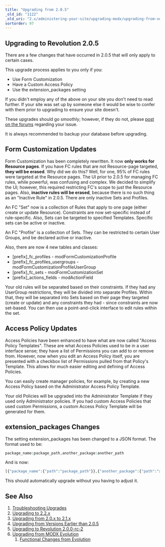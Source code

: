```yaml
---
title: "Upgrading from 2.0.5"
_old_id: "1122"
_old_uri: "2.x/administering-your-site/upgrading-modx/upgrading-from-versions-earlier-than-2.0.5"
sortorder: 97
---
```


## Upgrading to Revolution 2.0.5

There are a few changes that have occurred in 2.0.5 that will only apply to certain cases.

This upgrade process applies to you only if you:

- Use Form Customization
- Have a Custom Access Policy
- Use the extension\_packages setting

If you didn't employ any of the above on your site you don't need to read further. If your site was set up by someone else it would be wise to confer with them prior to upgrading to ensure your site doesn't.

These upgrades should go smoothly; however, if they do not, please [post on the forums](https://community.modx.com/) regarding your issue.

It is always recommended to backup your database before upgrading.

## Form Customization Updates

Form Customization has been completely rewritten. It now **only works for Resource pages**. If you have FC rules that are not Resource-page targeted, **they will be erased**. Why did we do this? Well, for one, 95% of FC rules were targeted at the Resource pages. The UI prior to 2.0.5 for managing FC rules, while powerful, was confusing and complex. We decided to simplify the UI; however, this required restricting FC's scope to just the Resource pages. Also, **inactive rules will be erased**, because there is no such thing as an "Inactive Rule" in 2.0.5. There are only inactive Sets and Profiles.

An FC "Set" now is a collection of Rules that apply to one page (either create or update Resource). Constraints are now set-specific instead of rule-specific. Also, Sets can be targeted to specified Templates. Specific sets can be active or inactive.

An FC "Profile" is a collection of Sets. They can be restricted to certain User Groups, and be declared active or inactive.

Also, there are now 4 new tables and classes:

- \[prefix\]\_fc\_profiles - modFormCustomizationProfile
- \[prefix\]\_fc\_profiles\_usergroups - modFormCustomizationProfileUserGroup
- \[prefix\]\_fc\_sets - modFormCustomizationSet
- \[prefix\]\_actions\_fields - modActionField

Your old rules will be separated based on their constraints. If they had any UserGroup restrictions, they will be divided into separate Profiles. Within that, they will be separated into Sets based on their page they targeted (create or update) and any constraints they had - since constraints are now set-based. You can then use a point-and-click interface to edit rules within the set.

## Access Policy Updates

Access Policies have been enhanced to have what are now called "Access Policy Templates". These are what Access Policies used to be in a user interface sense; they have a list of Permissions you can add to or remove from. However, now when you edit an Access Policy itself, you are presented with a checkbox list of Permissions pulled from that Policy's Template. This allows for much easier editing and defining of Access Policies.

You can easily create manager policies, for example, by creating a new Access Policy based on the Administrator Access Policy Template.

Your old Policies will be upgraded into the Administrator Template if they used only Administrator policies. If you had custom Access Policies that used custom Permissions, a custom Access Policy Template will be generated for them.

## extension\_packages Changes

The setting extension\_packages has been changed to a JSON format. The format used to be:

``` php
package_name:package_path,another_package:another_path
```

And is now:

``` php
[{"package_name":{"path":"package_path"}},{"another_package":{"path":"another_path"}}]
```

This should automatically upgrade without you having to adjust it.

## See Also

1. [Troubleshooting Upgrades](getting-started/maintenance/upgrading/troubleshooting)
2. [Upgrading to 2.2.x](getting-started/maintenance/upgrading/2.2)
3. [Upgrading from 2.0.x to 2.1.x](getting-started/maintenance/upgrading/2.1)
4. [Upgrading from Versions Earlier than 2.0.5](getting-started/maintenance/upgrading/2.0.5)
5. [Upgrading to Revolution 2.0.0-rc-2](getting-started/maintenance/upgrading/2.0.0-rc2)
6. [Upgrading from MODX Evolution](getting-started/maintenance/upgrading/evolution)
    1. [Functional Changes from Evolution](getting-started/maintenance/upgrading/evolution/functional-changes)
